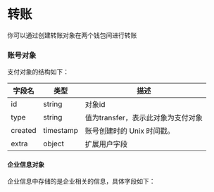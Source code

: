 # 转账

你可以通过创建转账对象在两个钱包间进行转账

### 账号对象

支付对象的结构如下：

| 字段名  | 类型      | 描述                               |
| ------- | --------- | ---------------------------------- |
| id      | string    | 对象id                             |
| type    | string    | 值为transfer，表示此对象为支付对象 |
| created | timestamp | 账号创建时的 Unix 时间戳。         |
| extra   | object    | 扩展用户字段                       |

#### 企业信息对象

企业信息中存储的是企业相关的信息，具体字段如下：

